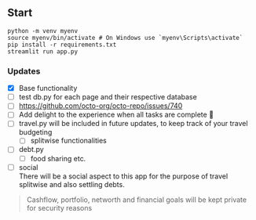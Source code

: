 ## Start
```
python -m venv myenv
source myenv/bin/activate # On Windows use `myenv\Scripts\activate`
pip install -r requirements.txt
streamlit run app.py
```

### Updates
- [x] Base functionality
- [ ] test db.py for each page and their respective database
- [ ] https://github.com/octo-org/octo-repo/issues/740
- [ ] Add delight to the experience when all tasks are complete :tada:
- [ ] travel.py will be included in future updates, to keep track of your travel budgeting
  - [ ] splitwise functionalities
- [ ] debt.py
  - [ ] food sharing etc.
- [ ] social \
There will be a social aspect to this app for the purpose of travel splitwise and also settling debts.

> Cashflow, portfolio, networth and financial goals will be kept private for security reasons
